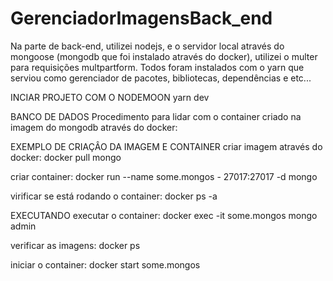 # GerenciadorImagensBack_end

Na parte de back-end, utilizei nodejs, e o servidor local através do mongoose (mongodb que foi instalado através do docker), 
utilizei o multer para requisições multpartform. Todos foram instalados com o yarn que serviou como gerenciador 
de pacotes, bibliotecas, dependências e etc...

INCIAR PROJETO COM O NODEMOON
yarn dev



BANCO DE DADOS
Procedimento para lidar com o container criado na imagem do mongodb através do docker:

EXEMPLO DE CRIAÇÂO DA IMAGEM E CONTAINER
criar imagem através do docker: docker pull mongo

criar container: docker run --name some.mongos - 27017:27017 -d mongo

virificar se está rodando o container: docker ps -a

EXECUTANDO
executar o container: docker exec -it some.mongos mongo admin

verificar as imagens: docker ps

iniciar o container: docker start some.mongos 












